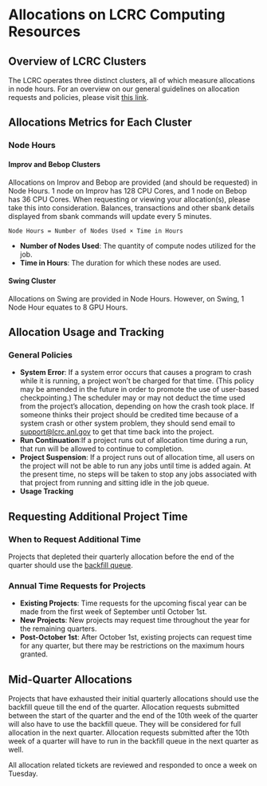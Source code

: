 # Allocations on LCRC Computing Resources

## Overview of LCRC Clusters

The LCRC operates three distinct clusters, all of which measure allocations in node hours.
For an overview on our general guidelines on allocation requests and policies, please visit [this link](https://docs.lcrc.anl.gov/best-practices-and-policies/allocation-request-policy/).

## Allocations Metrics for Each Cluster

### Node Hours

#### Improv and Bebop Clusters

Allocations on Improv and Bebop are provided (and should be requested) in Node Hours. 1 node on Improv has 128 CPU Cores, and 1 node on Bebop has 36 CPU Cores. When requesting or viewing your allocation(s), please take this into consideration. Balances, transactions and other sbank details displayed from sbank commands will update every 5 minutes.

`Node Hours = Number of Nodes Used × Time in Hours`

- **Number of Nodes Used**: The quantity of compute nodes utilized for the job.
- **Time in Hours**: The duration for which these nodes are used.

#### Swing Cluster

Allocations on Swing are provided in Node Hours. However, on Swing, 1 Node Hour equates to 8 GPU Hours.

## Allocation Usage and Tracking

### General Policies

- **System Error**: If a system error occurs that causes a program to crash while it is running, a project won’t be charged for that time. (This policy may be amended in the future in order to promote the use of user-based checkpointing.) The scheduler may or may not deduct the time used from the project’s allocation, depending on how the crash took place. If someone thinks their project should be credited time because of a system crash or other system problem, they should send email to <support@lcrc.anl.gov> to get that time back into the project.
- **Run Continuation**:If a project runs out of allocation time during a run, that run will be allowed to continue to completion.
- **Project Suspension**: If a project runs out of allocation time, all users on the project will not be able to run any jobs until time is added again. At the present time, no steps will be taken to stop any jobs associated with that project from running and sitting idle in the job queue.
- **Usage Tracking**

## Requesting Additional Project Time

### When to Request Additional Time

Projects that depleted their quarterly allocation before the end of the quarter should use the [backfill queue](https://docs.lcrc.anl.gov/account-project-management/project-management/#mid-quarter-allocations).

### Annual Time Requests for Projects

- **Existing Projects**: Time requests for the upcoming fiscal year can be made from the first week of September until October 1st.
- **New Projects**: New projects may request time throughout the year for the remaining quarters.
- **Post-October 1st**: After October 1st, existing projects can request time for any quarter, but there may be restrictions on the maximum hours granted.

## Mid-Quarter Allocations

Projects that have exhausted their initial quarterly allocations should use the backfill queue till the end of the quarter. Allocation requests submitted between the start of the quarter and the end of the 10th week of the quarter will also have to use the backfill queue. They will be considered for full allocation in the next quarter. Allocation requests submitted after the 10th week of a quarter will have to run in the backfill queue in the next quarter as well.

All allocation related tickets are reviewed and responded to once a week on Tuesday.
